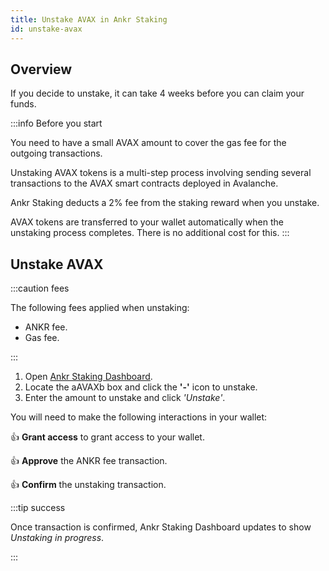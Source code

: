 ```yaml
---
title: Unstake AVAX in Ankr Staking
id: unstake-avax
---
```


## Overview

If you decide to unstake, it can take 4 weeks before you can claim your funds.

:::info Before you start

You need to have a small AVAX amount to cover the gas fee for the outgoing transactions.

Unstaking AVAX tokens is a multi-step process involving sending several transactions to the AVAX smart contracts deployed in Avalanche.

Ankr Staking deducts a 2% fee from the staking reward when you unstake.

AVAX tokens are transferred to your wallet automatically when the unstaking process completes. There is no additional cost for this.
:::

## Unstake AVAX

:::caution fees

The following fees applied when unstaking:
* ANKR fee.
* Gas fee. 

:::

1. Open [Ankr Staking Dashboard](https://www.ankr.com/staking/dashboard/).
3. Locate the aAVAXb box and click the **'-'** icon to unstake.
4. Enter the amount to unstake and click *'Unstake'*.

You will need to make the following interactions in your wallet:

:thumbsup: **Grant access** to grant access to your wallet.

:thumbsup: **Approve** the ANKR fee transaction.

:thumbsup: **Confirm** the unstaking transaction.

:::tip success

Once transaction is confirmed, Ankr Staking Dashboard updates to show *Unstaking in progress*.

:::

